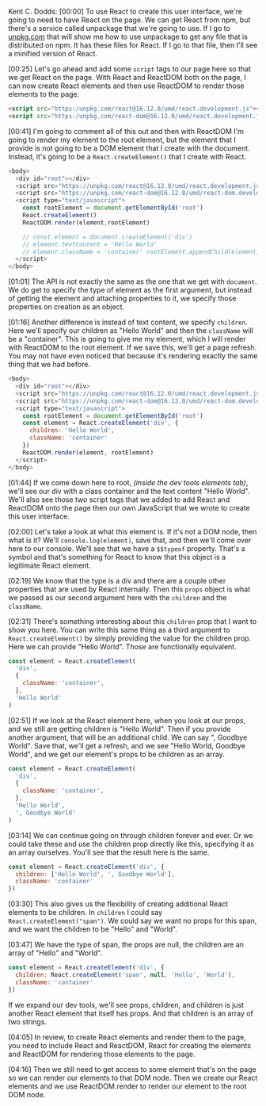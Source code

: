 Kent C. Dodds: [00:00] To use React to create this user interface, we're going to need to have React on the page. We can get React from npm, but there's a service called unpackage that we're going to use. If I go to [unpkg.com](https://unpkg.com/) that will show me how to use unpackage to get any file that is distributed on npm. It has these files for React. If I go to that file, then I'll see a minified version of React.

[00:25] Let's go ahead and add some `script` tags to our page here so that we get React on the page. With React and ReactDOM both on the page, I can now create React elements and then use ReactDOM to render those elements to the page.

```html
<script src="https:/unpkg.com/react@16.12.0/umd/react.development.js"></script>
<script src="https:/unpkg.com/react-dom@16.12.0/umd/react.development.js"></script>
```

[00:41] I'm going to comment all of this out and then with ReactDOM I'm going to render my element to the root element, but the element that I provide is not going to be a DOM element that I create with the document. Instead, it's going to be a `React.createElement()` that I create with React.


```js
<body>
  <div id="root"></div>
  <script src="https://unpkg.com/react@16.12.0/umd/react.development.js"></script>
  <script src="https://unpkg.com/react-dom@16.12.0/umd/react-dom.development.js"></script>
  <script type="text/javascript">
    const rootElement = document.getElementById('root')
    React.createElement()
    ReactDOM.render(element,rootElement)

    // const element = document.createElement('div') 
    // element.textContent = 'Hello World'
    // element.className = 'container' rootElement.appendChild(element)
  </script>
</body>
```

[01:01] The API is not exactly the same as the one that we get with `document`. We do get to specify the type of element as the first argument, but instead of getting the element and attaching properties to it, we specify those properties on creation as an object.

[01:16] Another difference is instead of text content, we specify `children`. Here we'll specify our children as "Hello World" and then the `className` will be a "container". This is going to give me my element, which I will render with ReactDOM to the root element. If we save this, we'll get a page refresh. You may not have even noticed that because it's rendering exactly the same thing that we had before.


```js
<body>
  <div id="root"></div>
  <script src="https://unpkg.com/react@16.12.0/umd/react.development.js"></script>
  <script src="https://unpkg.com/react-dom@16.12.0/umd/react-dom.development.js"></script>
  <script type="text/javascript">
    const rootElement = document.getElementById('root')
    const element = React.createElement('div', {
      children: 'Hello World',
      className: 'container'
    })
    ReactDOM.render(element, rootElement)
  </script>
</body>
```

[01:44] If we come down here to root, _(inside the dev tools elements tab)_, we'll see our div with a class container and the text content "Hello World". We'll also see those two script tags that we added to add React and ReactDOM onto the page then our own JavaScript that we wrote to create this user interface.

[02:00] Let's take a look at what this element is. If it's not a DOM node, then what is it? We'll `console.log(element)`, save that, and then we'll come over here to our console. We'll see that we have a `$$typeof` property. That's a symbol and that's something for React to know that this object is a legitimate React element.

[02:19] We know that the type is a div and there are a couple other properties that are used by React internally. Then this `props` object is what we passed as our second argument here with the `children` and the `className`.

[02:31] There's something interesting about this `children` prop that I want to show you here. You can write this same thing as a third argument to `React.createElement()` by simply providing the value for the children prop. Here we can provide "Hello World". Those are functionally equivalent.

```js
const element = React.createElement(
  'div', 
  {
    className: 'container',
  }, 
  'Hello World'
)
```

[02:51] If we look at the React element here, when you look at our props, and we still are getting children is "Hello World". Then if you provide another argument, that will be an additional child. We can say ", Goodbye World". Save that, we'll get a refresh, and we see "Hello World, Goodbye World", and we get our element's props to be children as an array.

```js
const element = React.createElement(
  'div', 
  {
    className: 'container',
  }, 
  'Hello World',
  ', Goodbye World'
)
```

[03:14] We can continue going on through children forever and ever. Or we could take these and use the children prop directly like this, specifying it as an array ourselves. You'll see that the result here is the same.

```js
const element = React.createElement('div', {
  children: ['Hello World', ', Goodbye World'],
  className: 'container' 
})
```

[03:30] This also gives us the flexibility of creating additional React elements to be children. In `children` I could say `React.createElement("span")`. We could say we want no props for this span, and we want the children to be "Hello" and "World".

[03:47] We have the type of span, the props are null, the children are an array of "Hello" and "World". 

```js
const element = React.createElement('div', {
  children: React.createElement('span', null, 'Hello', 'World'),
  className: 'container' 
})
```

If we expand our dev tools, we'll see props, children, and children is just another React element that itself has props. And that children is an array of two strings.

[04:05] In review, to create React elements and render them to the page, you need to include React and ReactDOM, React for creating the elements and ReactDOM for rendering those elements to the page.

[04:16] Then we still need to get access to some element that's on the page so we can render our elements to that DOM node. Then we create our React elements and we use ReactDOM.render to render our element to the root DOM node.